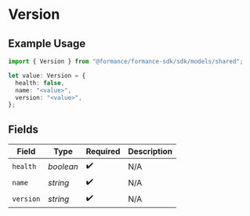 # Version

## Example Usage

```typescript
import { Version } from "@formance/formance-sdk/sdk/models/shared";

let value: Version = {
  health: false,
  name: "<value>",
  version: "<value>",
};
```

## Fields

| Field              | Type               | Required           | Description        |
| ------------------ | ------------------ | ------------------ | ------------------ |
| `health`           | *boolean*          | :heavy_check_mark: | N/A                |
| `name`             | *string*           | :heavy_check_mark: | N/A                |
| `version`          | *string*           | :heavy_check_mark: | N/A                |